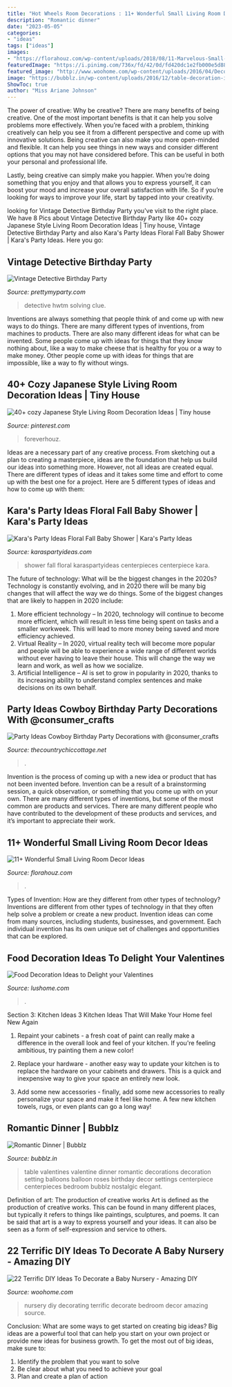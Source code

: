```yaml
---
title: "Hot Wheels Room Decorations : 11+ Wonderful Small Living Room Decor Ideas"
description: "Romantic dinner"
date: "2023-05-05"
categories:
- "ideas"
tags: ["ideas"]
images:
- "https://florahouz.com/wp-content/uploads/2018/08/11-Marvelous-Small-Living-Room-Decor-Ideas-1.jpg"
featuredImage: "https://i.pinimg.com/736x/fd/42/0d/fd420dc1e2fb000e5d888c6b3e1d7704.jpg"
featured_image: "http://www.woohome.com/wp-content/uploads/2016/04/Decorating-ideas-for-Nursery-5.jpg"
image: "https://bubblz.in/wp-content/uploads/2016/12/table-decoration-ideas-valentines-day-dinner-red-roses-balloons-table-setting.jpg"
ShowToc: true
author: "Miss Ariane Johnson"
---
```



The power of creative: Why be creative?
There are many benefits of being creative. One of the most important benefits is that it can help you solve problems more effectively. When you’re faced with a problem, thinking creatively can help you see it from a different perspective and come up with innovative solutions.
Being creative can also make you more open-minded and flexible. It can help you see things in new ways and consider different options that you may not have considered before. This can be useful in both your personal and professional life.

Lastly, being creative can simply make you happier. When you’re doing something that you enjoy and that allows you to express yourself, it can boost your mood and increase your overall satisfaction with life. So if you’re looking for ways to improve your life, start by tapped into your creativity.

	

		
looking for Vintage Detective Birthday Party you've visit to the right place. We have 8 Pics about Vintage Detective Birthday Party like 40+ cozy Japanese Style Living Room Decoration Ideas | Tiny house, Vintage Detective Birthday Party and also Kara&#039;s Party Ideas Floral Fall Baby Shower | Kara&#039;s Party Ideas. Here you go:
		
    
## Vintage Detective Birthday Party

<img loading=lazy src="https://www.prettymyparty.com/wp-content/uploads/2015/03/Detective-Party-Cake.jpg" onerror="this.onerror=null;this.src='https://tse1.mm.bing.net/th?id=OIP.VtaygBjRsoduh8qICiE3EwHaLD&amp;pid=15.1';" alt="Vintage Detective Birthday Party">

_Source: prettymyparty.com_

>detective hwtm solving clue. 

	

Inventions are always something that people think of and come up with new ways to do things. There are many different types of inventions, from machines to products. There are also many different ideas for what can be invented. Some people come up with ideas for things that they know nothing about, like a way to make cheese that is healthy for you or a way to make money. Other people come up with ideas for things that are impossible, like a way to fly without wings.

    
## 40+ Cozy Japanese Style Living Room Decoration Ideas | Tiny House

<img loading=lazy src="https://i.pinimg.com/736x/fd/42/0d/fd420dc1e2fb000e5d888c6b3e1d7704.jpg" onerror="this.onerror=null;this.src='https://tse2.mm.bing.net/th?id=OIP.foKf9ox3RO8ygZZEcbDKEAHaI4&amp;pid=15.1';" alt="40+ cozy Japanese Style Living Room Decoration Ideas | Tiny house">

_Source: pinterest.com_

>foreverhouz. 

	

Ideas are a necessary part of any creative process. From sketching out a plan to creating a masterpiece, ideas are the foundation that help us build our ideas into something more. However, not all ideas are created equal. There are different types of ideas and it takes some time and effort to come up with the best one for a project. Here are 5 different types of ideas and how to come up with them: 

    
## Kara&#039;s Party Ideas Floral Fall Baby Shower | Kara&#039;s Party Ideas

<img loading=lazy src="http://karaspartyideas.com/wp-content/uploads/2017/10/Floral-Fall-Baby-Shower-via-Karas-Party-Ideas-KarasPartyIdeas.com4_.jpg" onerror="this.onerror=null;this.src='https://tse1.mm.bing.net/th?id=OIP.TtBPSxWbEE_4eHNy8fMhJwHaLH&amp;pid=15.1';" alt="Kara&#039;s Party Ideas Floral Fall Baby Shower | Kara&#039;s Party Ideas">

_Source: karaspartyideas.com_

>shower fall floral karaspartyideas centerpieces centerpiece kara. 

	

The future of technology: What will be the biggest changes in the 2020s?
Technology is constantly evolving, and in 2020 there will be many big changes that will affect the way we do things. Some of the biggest changes that are likely to happen in 2020 include: 
1. More efficient technology – In 2020, technology will continue to become more efficient, which will result in less time being spent on tasks and a smaller workweek. This will lead to more money being saved and more efficiency achieved. 
2. Virtual Reality – In 2020, virtual reality tech will become more popular and people will be able to experience a wide range of different worlds without ever having to leave their house. This will change the way we learn and work, as well as how we socialize. 
3. Artificial Intelligence – AI is set to grow in popularity in 2020, thanks to its increasing ability to understand complex sentences and make decisions on its own behalf.

    
## Party Ideas Cowboy Birthday Party Decorations With @consumer_crafts

<img loading=lazy src="https://www.thecountrychiccottage.net/wp-content/uploads/2013/04/cowboy-birthday-party-final-collage1.jpg" onerror="this.onerror=null;this.src='https://tse2.mm.bing.net/th?id=OIP.Cw7jEk0jrmWfUHeHmfgbBQHaLn&amp;pid=15.1';" alt="Party Ideas Cowboy Birthday Party Decorations with @consumer_crafts">

_Source: thecountrychiccottage.net_

>. 

	

Invention is the process of coming up with a new idea or product that has not been invented before. Invention can be a result of a brainstorming session, a quick observation, or something that you come up with on your own. There are many different types of inventions, but some of the most common are products and services. There are many different people who have contributed to the development of these products and services, and it’s important to appreciate their work.

    
## 11+ Wonderful Small Living Room Decor Ideas

<img loading=lazy src="https://florahouz.com/wp-content/uploads/2018/08/11-Marvelous-Small-Living-Room-Decor-Ideas-1.jpg" onerror="this.onerror=null;this.src='https://tse3.mm.bing.net/th?id=OIP.tIZfePQFaQJlQunjpZ8GEwHaKC&amp;pid=15.1';" alt="11+ Wonderful Small Living Room Decor Ideas">

_Source: florahouz.com_

>. 

	

Types of Invention: How are they different from other types of technology?
Inventions are different from other types of technology in that they often help solve a problem or create a new product. Invention ideas can come from many sources, including students, businesses, and government. Each individual invention has its own unique set of challenges and opportunities that can be explored.

    
## Food Decoration Ideas To Delight Your Valentines

<img loading=lazy src="https://www.lushome.com/wp-content/uploads/2020/02/food-decoration-valentines-day-ideas-8.jpg" onerror="this.onerror=null;this.src='https://tse3.mm.bing.net/th?id=OIP.guGc-PAz4LFTzMe5dHi8MAHaHD&amp;pid=15.1';" alt="Food Decoration Ideas to Delight your Valentines">

_Source: lushome.com_

>. 

	

Section 3: Kitchen Ideas
3 Kitchen Ideas That Will Make Your Home feel New Again
1. Repaint your cabinets - a fresh coat of paint can really make a difference in the overall look and feel of your kitchen. If you're feeling ambitious, try painting them a new color!

2. Replace your hardware - another easy way to update your kitchen is to replace the hardware on your cabinets and drawers. This is a quick and inexpensive way to give your space an entirely new look.

3. Add some new accessories - finally, add some new accessories to really personalize your space and make it feel like home. A few new kitchen towels, rugs, or even plants can go a long way!

    
## Romantic Dinner | Bubblz

<img loading=lazy src="https://bubblz.in/wp-content/uploads/2016/12/table-decoration-ideas-valentines-day-dinner-red-roses-balloons-table-setting.jpg" onerror="this.onerror=null;this.src='https://tse3.mm.bing.net/th?id=OIP.txuW7r2AhukZnhpn-2i4PwHaLG&amp;pid=15.1';" alt="Romantic Dinner | Bubblz">

_Source: bubblz.in_

>table valentines valentine dinner romantic decorations decoration setting balloons balloon roses birthday decor settings centerpiece centerpieces bedroom bubblz nostalgic elegant. 

	

Definition of art: The production of creative works
Art is defined as the production of creative works. This can be found in many different places, but typically it refers to things like paintings, sculptures, and poems. It can be said that art is a way to express yourself and your ideas. It can also be seen as a form of self-expression and service to others.

    
## 22 Terrific DIY Ideas To Decorate A Baby Nursery - Amazing DIY

<img loading=lazy src="http://www.woohome.com/wp-content/uploads/2016/04/Decorating-ideas-for-Nursery-5.jpg" onerror="this.onerror=null;this.src='https://tse1.mm.bing.net/th?id=OIP.QCaUoTkUTZYXT_OWc1RBXAHaLH&amp;pid=15.1';" alt="22 Terrific DIY Ideas To Decorate a Baby Nursery - Amazing DIY">

_Source: woohome.com_

>nursery diy decorating terrific decorate bedroom decor amazing source. 

	

Conclusion: What are some ways to get started on creating big ideas?
Big ideas are a powerful tool that can help you start on your own project or provide new ideas for business growth. To get the most out of big ideas, make sure to:
1. Identify the problem that you want to solve
2. Be clear about what you need to achieve your goal
3. Plan and create a plan of action

